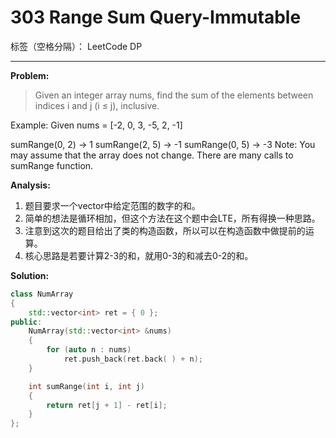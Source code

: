 ﻿# 303 Range Sum Query-Immutable

标签（空格分隔）： LeetCode DP

---

**Problem:**
>   Given an integer array nums, find the sum of the elements between indices i and j (i ≤ j), inclusive.
>
Example:
Given nums = [-2, 0, 3, -5, 2, -1]
>
sumRange(0, 2) -> 1
sumRange(2, 5) -> -1
sumRange(0, 5) -> -3
Note:
You may assume that the array does not change.
There are many calls to sumRange function.

**Analysis:**

 1. 题目要求一个vector中给定范围的数字的和。
 2. 简单的想法是循环相加，但这个方法在这个题中会LTE，所有得换一种思路。
 3. 注意到这次的题目给出了类的构造函数，所以可以在构造函数中做提前的运算。
 4. 核心思路是若要计算2-3的和，就用0-3的和减去0-2的和。

**Solution:**
```cpp
class NumArray
{
	std::vector<int> ret = { 0 };
public:
	NumArray(std::vector<int> &nums)
	{
		for (auto n : nums)
			ret.push_back(ret.back( ) + n);
	}

	int sumRange(int i, int j)
	{
		return ret[j + 1] - ret[i];
	}
};
```

